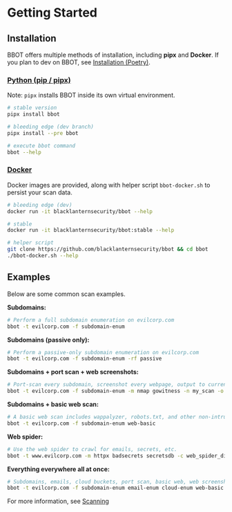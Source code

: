 # Getting Started

## Installation

BBOT offers multiple methods of installation, including **pipx** and **Docker**. If you plan to dev on BBOT, see [Installation (Poetry)](https://www.blacklanternsecurity.com/bbot/contribution#installation-poetry).

### [Python (pip / pipx)](https://pypi.org/project/bbot/)
Note: `pipx` installs BBOT inside its own virtual environment.
~~~bash
# stable version
pipx install bbot

# bleeding edge (dev branch)
pipx install --pre bbot

# execute bbot command
bbot --help
~~~

### [Docker](https://hub.docker.com/r/blacklanternsecurity/bbot)
Docker images are provided, along with helper script `bbot-docker.sh` to persist your scan data.
~~~bash
# bleeding edge (dev)
docker run -it blacklanternsecurity/bbot --help

# stable
docker run -it blacklanternsecurity/bbot:stable --help

# helper script
git clone https://github.com/blacklanternsecurity/bbot && cd bbot
./bbot-docker.sh --help
~~~

## Examples

Below are some common scan examples.

<!-- BBOT EXAMPLE COMMANDS -->
**Subdomains:**
```bash
# Perform a full subdomain enumeration on evilcorp.com
bbot -t evilcorp.com -f subdomain-enum
```

**Subdomains (passive only):**
```bash
# Perform a passive-only subdomain enumeration on evilcorp.com
bbot -t evilcorp.com -f subdomain-enum -rf passive
```

**Subdomains + port scan + web screenshots:**
```bash
# Port-scan every subdomain, screenshot every webpage, output to current directory
bbot -t evilcorp.com -f subdomain-enum -m nmap gowitness -n my_scan -o .
```

**Subdomains + basic web scan:**
```bash
# A basic web scan includes wappalyzer, robots.txt, and other non-intrusive web modules
bbot -t evilcorp.com -f subdomain-enum web-basic
```

**Web spider:**
```bash
# Use the web spider to crawl for emails, secrets, etc.
bbot -t www.evilcorp.com -m httpx badsecrets secretsdb -c web_spider_distance=2 web_spider_depth=2
```

**Everything everywhere all at once:**
```bash
# Subdomains, emails, cloud buckets, port scan, basic web, web screenshots, nuclei
bbot -t evilcorp.com -f subdomain-enum email-enum cloud-enum web-basic -m nmap gowitness nuclei --allow-deadly
```
<!-- END BBOT EXAMPLE COMMANDS -->

For more information, see [Scanning](./scanning)
